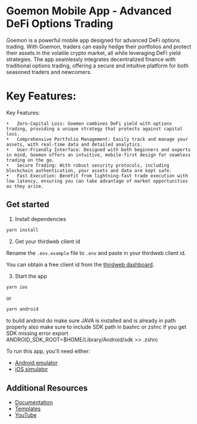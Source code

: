 # Goemon Mobile App - Advanced DeFi Options Trading

Goemon is a powerful mobile app designed for advanced DeFi options trading. With Goemon, traders can easily hedge their portfolios and protect their assets in the volatile crypto market, all while leveraging DeFi yield strategies. The app seamlessly integrates decentralized finance with traditional options trading, offering a secure and intuitive platform for both seasoned traders and newcomers.

# Key Features:

Key Features:
	
 	•	Zero-Capital Loss: Goemon combines DeFi yield with options trading, providing a unique strategy that protects against capital loss.
	•	Comprehensive Portfolio Management: Easily track and manage your assets, with real-time data and detailed analytics.
	•	User-Friendly Interface: Designed with both beginners and experts in mind, Goemon offers an intuitive, mobile-first design for seamless trading on the go.
	•	Secure Trading: With robust security protocols, including blockchain authentication, your assets and data are kept safe.
	•	Fast Execution: Benefit from lightning-fast trade execution with low latency, ensuring you can take advantage of market opportunities as they arise.


## Get started

1. Install dependencies

```bash
yarn install
```

2. Get your thirdweb client id

Rename the `.env.example` file to `.env` and paste in your thirdweb client id.

You can obtain a free client id from the [thirdweb dashboard](https://thirdweb.com/dashboard/settings).

3. Start the app

```bash
yarn ios
```

or

```bash
yarn android
```

to build android do make sure JAVA is installed and is already in path properly
also make sure to include SDK path in bashrc or zshrc if you get SDK missing error
export ANDROID_SDK_ROOT=$HOME/Library/Android/sdk >> .zshrc

To run this app, you'll need either:

- [Android emulator](https://docs.expo.dev/workflow/android-studio-emulator/)
- [iOS simulator](https://docs.expo.dev/workflow/ios-simulator/)

## Additional Resources

- [Documentation](https://portal.thirdweb.com/typescript/v5)
- [Templates](https://thirdweb.com/templates)
- [YouTube](https://www.youtube.com/c/thirdweb)
